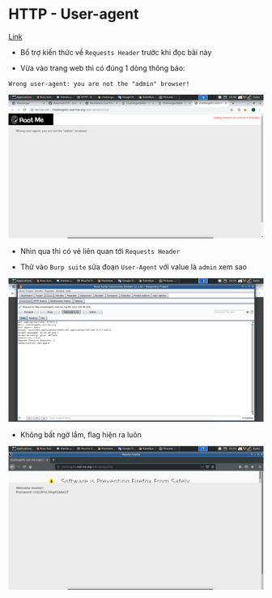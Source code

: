 # HTTP - User-agent 

[Link](http://challenge01.root-me.org/web-serveur/ch2/)

- Bổ trợ kiến thức về `Requests Header` trước khi đọc bài này

- Vừa vào trang web thì có đúng 1 dòng thông báo: 
```
Wrong user-agent: you are not the "admin" browser!
```

![no](image/noi.png)

- Nhìn qua thì có vẻ liên quan tới `Requests Header`

- Thử vào `Burp suite` sửa đoạn `User-Agent` với value là `admin` xem sao

![admin](image/admin.png)

- Không bất ngờ lắm, flag hiện ra luôn

![flag](image/flag.png)
